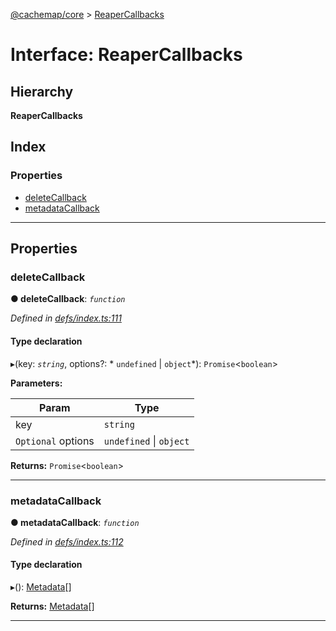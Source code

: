 [@cachemap/core](../README.md) > [ReaperCallbacks](../interfaces/reapercallbacks.md)

# Interface: ReaperCallbacks

## Hierarchy

**ReaperCallbacks**

## Index

### Properties

* [deleteCallback](reapercallbacks.md#deletecallback)
* [metadataCallback](reapercallbacks.md#metadatacallback)

---

## Properties

<a id="deletecallback"></a>

###  deleteCallback

**● deleteCallback**: *`function`*

*Defined in [defs/index.ts:111](https://github.com/dylanaubrey/cachemap/blob/58bca6e/packages/core/src/defs/index.ts#L111)*

#### Type declaration
▸(key: *`string`*, options?: * `undefined` &#124; `object`*): `Promise`<`boolean`>

**Parameters:**

| Param | Type |
| ------ | ------ |
| key | `string` |
| `Optional` options |  `undefined` &#124; `object`|

**Returns:** `Promise`<`boolean`>

___
<a id="metadatacallback"></a>

###  metadataCallback

**● metadataCallback**: *`function`*

*Defined in [defs/index.ts:112](https://github.com/dylanaubrey/cachemap/blob/58bca6e/packages/core/src/defs/index.ts#L112)*

#### Type declaration
▸(): [Metadata](metadata.md)[]

**Returns:** [Metadata](metadata.md)[]

___

